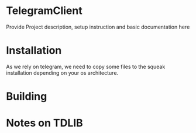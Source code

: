 # TelegramClient

Provide Project description, setup instruction and basic documentation here

# Installation

As we rely on telegram, we need to copy some files to the squeak installation depending on your os architecture.

# Building

# Notes on TDLIB

